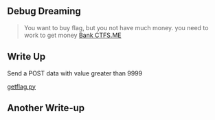 ## Debug Dreaming

> You want to buy flag, but you not have much money. you need to work to get money [Bank CTFS.ME](https://ctfs.me/web/web30/)

## Write Up

Send a POST data with value greater than 9999

[getflag.py](https://github.com/TraiOi/Wargame_WriteUp/blob/master/ctfs/Website/Debug_Dreaming/getflag.py)

## Another Write-up
